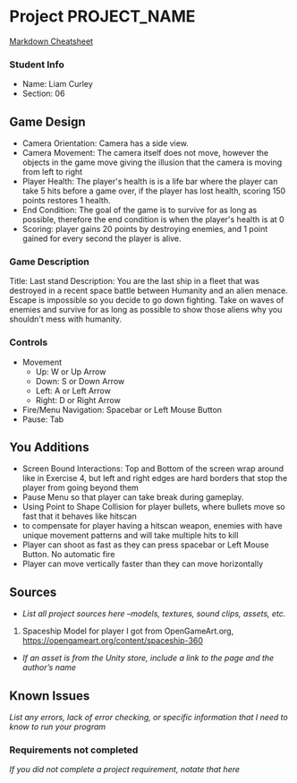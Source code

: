 # Project PROJECT_NAME

[Markdown Cheatsheet](https://github.com/adam-p/markdown-here/wiki/Markdown-Here-Cheatsheet)

### Student Info

-   Name: Liam Curley
-   Section: 06

## Game Design

-   Camera Orientation: Camera has a side view.
-   Camera Movement: The camera itself does not move, however the objects in the game move giving the illusion that the camera is moving from left to right
-   Player Health: The player's health is is a life bar where the player can take 5 hits before a game over, if the player has lost health, scoring 150 points restores 1 health.
-   End Condition: The goal of the game is to survive for as long as possible, therefore the end condition is when the player's health is at 0
-   Scoring: player gains 20 points by destroying enemies, and 1 point gained for every second the player is alive.

### Game Description

Title: Last stand
Description: You are the last ship in a fleet that was destroyed in a recent space battle between Humanity and an alien menace. Escape is impossible so you decide to go down fighting. Take on waves of enemies and survive for as long as possible to show those aliens why you shouldn't mess with humanity.

### Controls

-   Movement
    -   Up: W or Up Arrow
    -   Down: S or Down Arrow
    -   Left: A or Left Arrow
    -   Right: D or Right Arrow
-   Fire/Menu Navigation: Spacebar or Left Mouse Button
-   Pause: Tab

## You Additions

- Screen Bound Interactions: Top and Bottom of the screen wrap around like in Exercise 4, but left and right edges are hard borders that stop the player from going beyond them
- Pause Menu so that player can take break during gameplay.
- Using Point to Shape Collision for player bullets, where bullets move so fast that it behaves like hitscan
- to compensate for player having a hitscan weapon, enemies with have unique movement patterns and will take multiple hits to kill
- Player can shoot as fast as they can press spacebar or Left Mouse Button. No automatic fire
- Player can move vertically faster than they can move horizontally

## Sources

-   _List all project sources here –models, textures, sound clips, assets, etc._
1. Spaceship Model for player I got from OpenGameArt.org, 
    https://opengameart.org/content/spaceship-360


-   _If an asset is from the Unity store, include a link to the page and the author’s name_

## Known Issues

_List any errors, lack of error checking, or specific information that I need to know to run your program_

### Requirements not completed

_If you did not complete a project requirement, notate that here_


